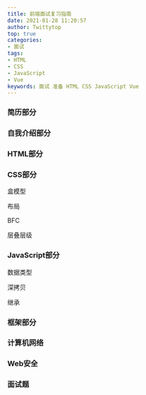 ```yaml
---
title: 前端面试复习指南
date: 2021-01-28 11:20:57
author: Twittytop
top: true
categories:
- 面试
tags:
- HTML
- CSS
- JavaScript
- Vue
keywords: 面试 准备 HTML CSS JavaScript Vue
---
```


### 简历部分



### 自我介绍部分



### HTML部分



### CSS部分

盒模型

布局

BFC

层叠层级



### JavaScript部分
数据类型

深拷贝

继承

### 框架部分



### 计算机网络



### Web安全



### 面试题